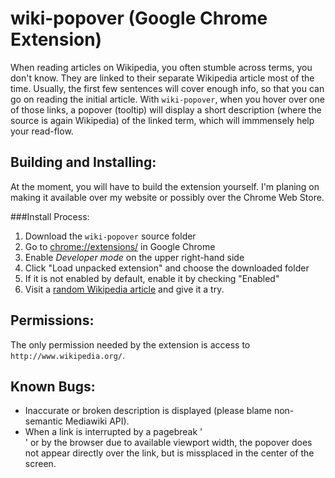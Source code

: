 wiki-popover (Google Chrome Extension)
======================================

When reading articles on Wikipedia, you often stumble across terms, you don't know. They are linked to their separate Wikipedia article most of the time. Usually, the first few sentences will cover enough info, so that you can go on reading the initial article. With `wiki-popover`, when you hover over one of those links, a popover (tooltip) will display a short description (where the source is again Wikipedia) of the linked term, which will immmensely help your read-flow.

Building and Installing:
-----------------------
At the moment, you will have to build the extension yourself. I'm planing on making it available over my website or possibly over the Chrome Web Store.

###Install Process:
1. Download the `wiki-popover` source folder
2. Go to [chrome://extensions/](chrome://extensions/) in Google Chrome
2. Enable *Developer mode* on the upper right-hand side
3. Click "Load unpacked extension" and choose the downloaded folder
4. If it is not enabled by default, enable it by checking "Enabled"
5. Visit a [random Wikipedia article](http://en.wikipedia.org/wiki/Special:Random) and give it a try.

Permissions:
------------
The only permission needed by the extension is access to `http://www.wikipedia.org/`.

Known Bugs:
----------
* Inaccurate or broken description is displayed (please blame non-semantic Mediawiki API).
* When a link is interrupted by a pagebreak '</br>' or by the browser due to available viewport width, the popover does not appear directly over the link, but is missplaced in the center of the screen.
